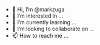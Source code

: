 - 👋 Hi, I’m @markzuga
- 👀 I’m interested in ...
- 🌱 I’m currently learning ...
- 💞️ I’m looking to collaborate on ...
- 📫 How to reach me ...

<!---
markzuga/markzuga is a ✨ special ✨ repository because its `README.md` (this file) appears on your GitHub profile.
You can click the Preview link to take a look at your changes.
--->
